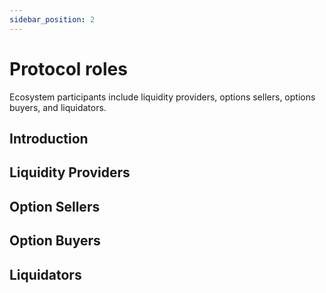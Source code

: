 ```yaml
---
sidebar_position: 2
---
```


# Protocol roles
Ecosystem participants include liquidity providers, options sellers, options buyers, and liquidators.

## Introduction

## Liquidity Providers

## Option Sellers

## Option Buyers

## Liquidators
